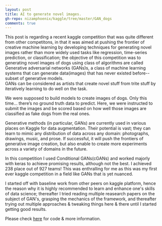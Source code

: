 ```yaml
---
layout: post
title: AI to generate novel images.    
gh-repo: nizamphoenix/kaggle/tree/master/GAN_dogs
comments: true
---
```

This post is regarding a recent kaggle competition that was quite different from other competitons, in that it was aimed at pushing the frontier of creative machine learning by developing techniques for generating novel images rather than more widely used tasks like regression, time-series prediction, or classification; 
the objective of this competition was to generating novel images of dogs using class of algorithms are called Generative adversarial networks (GANs)s, a class of machine learning systems that can generate data(images) that has never existed before-- subset of generative models.  
GANs can be considered as artists that create novel stuff from trite stuff by iteratively learning to do well on the task.  

We were supposed to build models to create images of dogs. Only this time… there’s no ground truth data to predict. Here, we were instructed to submit the images and be scored based on how well those images are classified as fake dogs from the real ones.  

Generative methods (in particular, GANs) are currently used in various places on Kaggle for data augmentation. Their potential is vast; they can learn to mimic any distribution of data across any domain: photographs, drawings, music, and prose. If successful, it will push the frontiers of generative image creation, but also enable to create more experiments across a variety of domains in the future.

In this competition I used Conditional GANs(cGANs) and worked majorly with keras to achieve promising results, although not the best.
I achieved 238 place out of 927 teams! This was enthralling for me as this was my first ever kaggle competition in a field like GANs that is yet nuanced.  

I started off with baseline work from other peers on kaggle platform, hence the reason why it is highly recommended to learn and enhance one's
skills of data science; thereafter I tried reading multiple reasearch papers on the subject of GAN's, grasping the mechanics of the framework, and thereafter
trying out multiple approaches & tweaking things here & there until I started getting good results.  

Please check [here] for code & more information.

[here]: https://github.com/nizamphoenix/kaggle/tree/master/GAN_dogs
